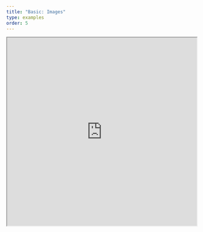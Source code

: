 ```yaml
---
title: "Basic: Images"
type: examples
order: 5
---
```


<iframe class="example__iframe" width="100%" height="500" src="https://aframevr.github.io/aframe/examples/images/" allowfullscreen="yes"></iframe>
